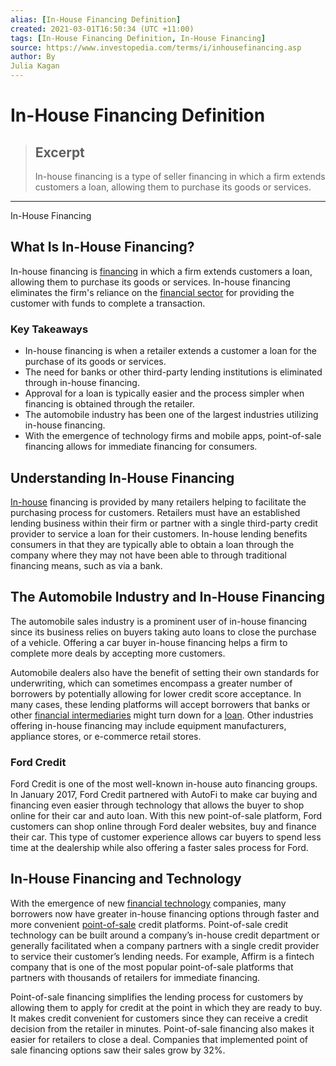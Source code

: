 ```yaml
---
alias: [In-House Financing Definition]
created: 2021-03-01T16:50:34 (UTC +11:00)
tags: [In-House Financing Definition, In-House Financing]
source: https://www.investopedia.com/terms/i/inhousefinancing.asp
author: By
Julia Kagan
---
```


# In-House Financing Definition

> ## Excerpt
> In-house financing is a type of seller financing in which a firm extends customers a loan, allowing them to purchase its goods or services.

---

In-House Financing
## What Is In-House Financing?

In-house financing is [financing](https://www.investopedia.com/terms/f/financing.asp) in which a firm extends customers a loan, allowing them to purchase its goods or services. In-house financing eliminates the firm's reliance on the [financial sector](https://www.investopedia.com/terms/f/financial_sector.asp) for providing the customer with funds to complete a transaction.

### Key Takeaways

-   In-house financing is when a retailer extends a customer a loan for the purchase of its goods or services.
-   The need for banks or other third-party lending institutions is eliminated through in-house financing.
-   Approval for a loan is typically easier and the process simpler when financing is obtained through the retailer.
-   The automobile industry has been one of the largest industries utilizing in-house financing.
-   With the emergence of technology firms and mobile apps, point-of-sale financing allows for immediate financing for consumers.

## Understanding In-House Financing

[In-house](https://www.investopedia.com/terms/i/in-house.asp) financing is provided by many retailers helping to facilitate the purchasing process for customers. Retailers must have an established lending business within their firm or partner with a single third-party credit provider to service a loan for their customers. In-house lending benefits consumers in that they are typically able to obtain a loan through the company where they may not have been able to through traditional financing means, such as via a bank.

## The Automobile Industry and In-House Financing

The automobile sales industry is a prominent user of in-house financing since its business relies on buyers taking auto loans to close the purchase of a vehicle. Offering a car buyer in-house financing helps a firm to complete more deals by accepting more customers.

Automobile dealers also have the benefit of setting their own standards for underwriting, which can sometimes encompass a greater number of borrowers by potentially allowing for lower credit score acceptance. In many cases, these lending platforms will accept borrowers that banks or other [financial intermediaries](https://www.investopedia.com/terms/f/financialintermediary.asp) might turn down for a [loan](https://www.investopedia.com/terms/l/loan.asp). Other industries offering in-house financing may include equipment manufacturers, appliance stores, or e-commerce retail stores.

### Ford Credit

Ford Credit is one of the most well-known in-house auto financing groups. In January 2017, Ford Credit partnered with AutoFi to make car buying and financing even easier through technology that allows the buyer to shop online for their car and auto loan. With this new point-of-sale platform, Ford customers can shop online through Ford dealer websites, buy and finance their car. This type of customer experience allows car buyers to spend less time at the dealership while also offering a faster sales process for Ford.

## In-House Financing and Technology

With the emergence of new [financial technology](https://www.investopedia.com/terms/f/fintech.asp) companies, many borrowers now have greater in-house financing options through faster and more convenient [point-of-sale](https://www.investopedia.com/terms/p/point-of-sale.asp) credit platforms. Point-of-sale credit technology can be built around a company’s in-house credit department or generally facilitated when a company partners with a single credit provider to service their customer’s lending needs. For example, Affirm is a fintech company that is one of the most popular point-of-sale platforms that partners with thousands of retailers for immediate financing.

Point-of-sale financing simplifies the lending process for customers by allowing them to apply for credit at the point in which they are ready to buy. It makes credit convenient for customers since they can receive a credit decision from the retailer in minutes. Point-of-sale financing also makes it easier for retailers to close a deal. Companies that implemented point of sale financing options saw their sales grow by 32%.
